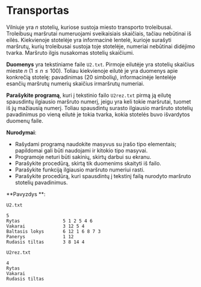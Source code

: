 Transportas
===========

Vilniuje yra $n$ stotelių, kuriose sustoja miesto transporto troleibusai. Troleibusų maršrutai numeruojami sveikaisiais skaičiais, tačiau nebūtinai iš eilės. Kiekvienoje stotelėje yra informacinė lentelė, kurioje surašyti maršrutų, kurių troleibusai sustoja toje stotelėje, numeriai nebūtinai didėjimo tvarka. Maršruto ilgis nusakomas stotelių skaičiumi.

**Duomenys** yra tekstiniame faile `U2.txt`. Pirmoje eilutėje yra stotelių skaičius mieste $n\ (1 \leq n \leq 100)$. Toliau kiekvienoje eilutė je yra duomenys apie konkrečią stotelę: pavadinimas (20 simbolių), informacinėje lentelėje esančių maršrutų numerių skaičius irmaršrutų numeriai.

**Parašykite programą**, kuri į tekstinio failo `U2rez.txt` pirmą ją eilutę spausdintų ilgiausio maršruto numerį, jeigu yra keli tokie maršrutai, tuomet iš jų mažiausią numerį. Toliau spausdintų surasto ilgiausio maršruto stotelių pavadinimus po vieną eilutė je tokia tvarka, kokia stotelės buvo išvardytos duomenų faile.

**Nurodymai**:

- Rašydami programą naudokite masyvus su įrašo tipo elementais; papildomai gali būti naudojami ir kitokio tipo masyvai.
- Programoje neturi būti sakinių, skirtų darbui su ekranu.
- Parašykite procedūrą, skirtą tik duomenims skaityti iš failo.
- Parašykite funkciją ilgiausio maršruto numeriui rasti.
- Parašykite procedūrą, kuri spausdintų į tekstinį failą nurodyto maršruto stotelių pavadinimus. 

**Pavyzdys **:

`U2.txt`

```
5
Rytas                5 1 2 5 4 6
Vakarai              3 12 5 4
Baltasis lokys       6 12 1 6 8 7 3
Panerys              1 12
Rudasis tiltas       3 8 14 4
```

`U2rez.txt`

```
4
Rytas
Vakarai
Rudasis tiltas
```